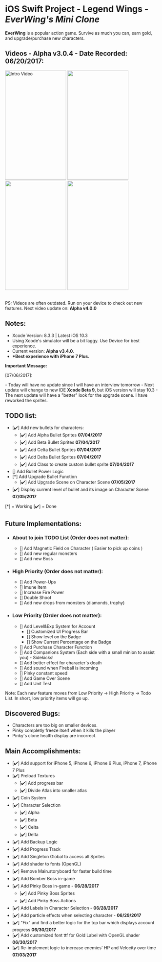 # iOS Swift Project - Legend Wings - *EverWing's Mini Clone*

**EverWing** is a popular action game. Survive as much you can, earn gold, and upgrade/purchase new characters.

## Videos - Alpha v3.0.4 - Date Recorded: 06/20/2017:
<p>
<img src='https://github.com/woguan/Legend-Wings/blob/master/Angelica%20Fighti/Gif/Intro.gif' title='Intro Video' width='200' height='357' alt='Intro Video' /> <img src='https://github.com/woguan/Legend-Wings/blob/master/Angelica%20Fighti/Gif/selection.gif' width='200' height='357'/> <img src='https://github.com/woguan/Legend-Wings/blob/master/Angelica%20Fighti/Gif/startgame.gif' width='200' height='357'/> <img src='https://github.com/woguan/Legend-Wings/blob/master/Angelica%20Fighti/Gif/midgame.gif' width='200' height='357'/>
</p><br>
PS: Videos are often outdated. Run on your device to check out new features.
Next video update on: <b> Alpha v4.0.0 </b>

## Notes:
- Xcode Version: 8.3.3 | Latest iOS 10.3
- Using Xcode's simulator will be a bit laggy. Use Device for best experience.
- Current version: <b>Alpha v3.4.0</b>.
- <b>*Best experience with iPhone 7 Plus. </b>

<b>Important Message: </b>
<p>[07/06/2017]:</p>
         - Today will have no update since I will have an interview tomorrow
         - Next update will change to new IDE <b>Xcode Beta 9</b>, but iOS version will stay 10.3
         - The next update will have a "better" look for the upgrade scene. I have reworked the sprites.
             
## TODO list:
  - [✔️] Add new bullets for characters:
     - [✔️] Add Alpha Bullet Sprites <b> 07/04/2017 </b>
     - [✔️] Add Beta Bullet Sprites <b> 07/04/2017 </b>
     - [✔️] Add Celta Bullet Sprites <b> 07/04/2017 </b>
     - [✔️] Add Delta Bullet Sprites <b> 07/04/2017 </b>
     - [✔️] Add Class to create custom bullet sprite <b> 07/04/2017 </b>
  - [] Add Bullet Power Logic
  - [*] Add Upgrade Bullet Function
    - [✔️] Add Upgrade Scene on Character Scene <b> 07/05/2017 </b>
  - [✔️] Display current level of bullet and its image on Character Scene <b> 07/05/2017 </b>

[*] = Working [✔️] = Done

## Future Implementations:
- ### About to join TODO List (Order does not matter):
   - [] Add Magnetic Field on Character ( Easier to pick up coins )
   - [] Add new regular monsters
   - [] Add new Boss
- ### High Priority (Order does not matter):
   - [] Add Power-Ups
    - [] Imune Item
    - [] Increase Fire Power
    - [] Double Shoot
   - [] Add new drops from monsters (diamonds, trophy)
   
- ### Low Priority (Order does not matter):
   - [] Add Level&Exp System for Account
      - [] Customized UI Progress Bar
      - [] Show level on the Badge
      - [] Show Current Percentage on the Badge
   - [] Add Purchase Character Function
   - [] Add Companions System (Each side with a small minion to assist you) - Sidekicks!
   - [] Add better effect for character's death
   - [] Add sound when Fireball is incoming
   - [] Pinky constant speed
   - [] Add Game Over Scene
   - [] Add Unit Test

Note: Each new feature moves from Low Priority -> High Priority -> Todo List. In short, low priority items will go up.

## Discovered Bugs:
- Characters are too big on smaller devices.
- Pinky completly freeze itself when it kills the player
- Pinky's clone health display are incorrect. 

## Main Accomplishments:
- [✔️] Add support for iPhone 5, iPhone 6, iPhone 6 Plus, iPhone 7, iPhone 7 Plus 
- [✔️] Preload Textures
  - [✔️] Add progress bar
  - [✔️] Divide Atlas into smaller atlas
- [✔️] Coin System
- [✔️] Character Selection
  - [✔️] Alpha
  - [✔️] Beta
  - [✔️] Celta
  - [✔️] Delta
- [✔️] Add Backup Logic
- [✔️] Add Progress Track
- [✔️] Add Singleton Global to access all Sprites
- [✔️] Add shader to fonts (OpenGL)
- [✔️] Remove Main.storyboard for faster build time
- [✔️] Add Bomber Boss in-game
- [✔️] Add Pinky Boss in-game - <b>06/28/2017</b>
  - [✔️] Add Pinky Boss Sprites
  - [✔️] Add Pinky Boss Actions
- [✔️] Add Labels in Character Selection - <b>06/28/2017</b>
- [✔️] Add particle effects when selecting character - <b>06/29/2017</b>
- [✔️] "Fix" and find a better logic for the top bar which displays account progress <b>06/30/2017</b>
- [✔️] Add customized font ttf for Gold Label with OpenGL shader <b>06/30/2017</b>
- [✔️] Re-implement logic to increase enemies' HP and Velocity over time  <b>07/03/2017</b>

  
